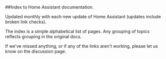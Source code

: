 ##Index to Home Assistant documentation.

Updated monthly with each new update of Home Assistant (updates include broken link checks).

The index is a simple alphabetical list of pages. Any grouping of topics reflects grouping in the original docs.

If we've missed anything, or if any of the links aren't working, please let us know on the discussion page.
